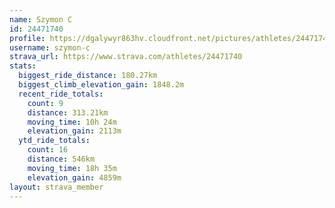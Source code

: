 ```yaml
---
name: Szymon C
id: 24471740
profile: https://dgalywyr863hv.cloudfront.net/pictures/athletes/24471740/7213253/3/large.jpg
username: szymon-c
strava_url: https://www.strava.com/athletes/24471740
stats:
  biggest_ride_distance: 180.27km
  biggest_climb_elevation_gain: 1848.2m
  recent_ride_totals:
    count: 9
    distance: 313.21km
    moving_time: 10h 24m
    elevation_gain: 2113m
  ytd_ride_totals:
    count: 16
    distance: 546km
    moving_time: 18h 35m
    elevation_gain: 4859m
layout: strava_member
--- 
```

